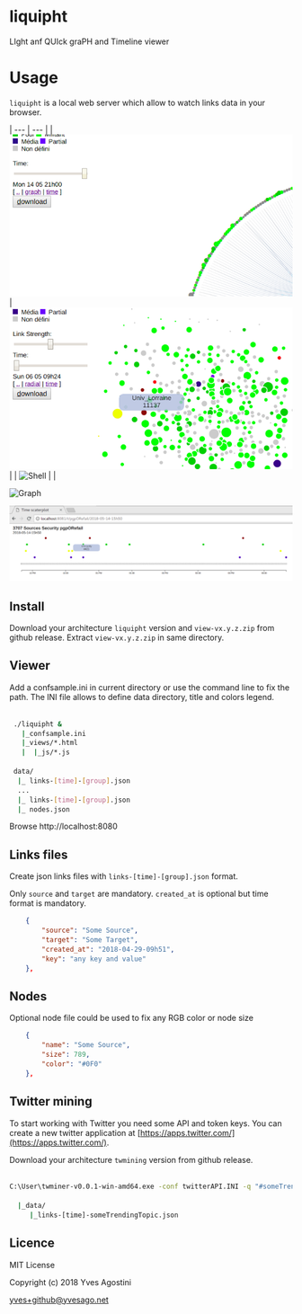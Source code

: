 # liquipht
LIght anf QUIck graPH and Timeline viewer 

# Usage

``liquipht`` is a local web server which allow to watch links data in your browser.


| --- | --- |
| ![Radial](img/radial.gif) | ![Time](img/time.gif) |
| ![Shell](img/shell.png) |  |


![Graph](img/Radial-Graph.png)

![Time](img/Time.png)

## Install

Download your architecture `liquipht` version and `view-vx.y.z.zip` from github release. 
Extract `view-vx.y.z.zip` in same directory. 


## Viewer

Add a confsample.ini in current directory or use the command line to fix the path.
The INI file allows to define data directory, title and colors legend.


```bash

 ./liquipht &
   |_confsample.ini
   |_views/*.html
   |  |_js/*.js

 data/
  |_ links-[time]-[group].json
  ...
  |_ links-[time]-[group].json
  |_ nodes.json

```

Browse http://localhost:8080


## Links files

Create json links files with `links-[time]-[group].json` format.

Only `source` and `target` are mandatory. `created_at` is optional but time format is mandatory.

```json
    {
        "source": "Some Source",
        "target": "Some Target",
        "created_at": "2018-04-29-09h51",
        "key": "any key and value"
    },
```

## Nodes

Optional node file could be used to fix any RGB color or node size

```json
    {
        "name": "Some Source",
        "size": 789,
        "color": "#0F0"
    },
```

## Twitter mining

To start working with Twitter you need some API and token keys. You can create a new twitter application at [https://apps.twitter.com/](https://apps.twitter.com/).

Download your architecture `twmining` version from github release. 

```bash

C:\User\twminer-v0.0.1-win-amd64.exe -conf twitterAPI.INI -q "#someTrendingTopic"

  |_data/
     |_links-[time]-someTrendingTopic.json

```

## Licence

MIT License

Copyright (c) 2018 Yves Agostini

<yves+github@yvesago.net>
